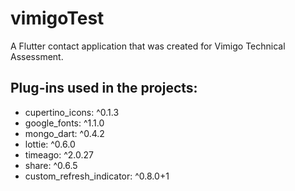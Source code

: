 # vimigoTest

A Flutter contact application that was created for Vimigo Technical Assessment.

## Plug-ins used in the projects:

  - cupertino_icons: ^0.1.3
  - google_fonts: ^1.1.0
  - mongo_dart: ^0.4.2
  - lottie: ^0.6.0
  - timeago: ^2.0.27
  - share: ^0.6.5
  - custom_refresh_indicator: ^0.8.0+1


